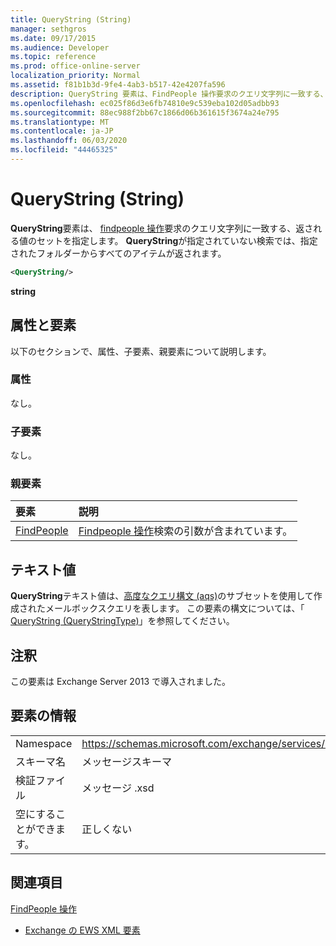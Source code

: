 ```yaml
---
title: QueryString (String)
manager: sethgros
ms.date: 09/17/2015
ms.audience: Developer
ms.topic: reference
ms.prod: office-online-server
localization_priority: Normal
ms.assetid: f81b1b3d-9fe4-4ab3-b517-42e4207fa596
description: QueryString 要素は、FindPeople 操作要求のクエリ文字列に一致する、返される値のセットを指定します。 QueryString が指定されていない検索では、指定されたフォルダーからすべてのアイテムが返されます。
ms.openlocfilehash: ec025f86d3e6fb74810e9c539eba102d05adbb93
ms.sourcegitcommit: 88ec988f2bb67c1866d06b361615f3674a24e795
ms.translationtype: MT
ms.contentlocale: ja-JP
ms.lasthandoff: 06/03/2020
ms.locfileid: "44465325"
---
```

# <a name="querystring-string"></a>QueryString (String)

**QueryString**要素は、 [findpeople 操作](findpeople-operation.md)要求のクエリ文字列に一致する、返される値のセットを指定します。 **QueryString**が指定されていない検索では、指定されたフォルダーからすべてのアイテムが返されます。 
  
```XML
<QueryString/> 
```

 **string**
## <a name="attributes-and-elements"></a>属性と要素

以下のセクションで、属性、子要素、親要素について説明します。
  
### <a name="attributes"></a>属性

なし。
  
### <a name="child-elements"></a>子要素

なし。
  
### <a name="parent-elements"></a>親要素

|**要素**|**説明**|
|:-----|:-----|
|[FindPeople](findpeople.md) <br/> |[Findpeople 操作](findpeople-operation.md)検索の引数が含まれています。  <br/> |
   
## <a name="text-value"></a>テキスト値

**QueryString**テキスト値は、[高度なクエリ構文 (aqs)](https://msdn.microsoft.com/library/aa965711%28VS.85%29.aspx)のサブセットを使用して作成されたメールボックスクエリを表します。 この要素の構文については、「 [QueryString (QueryStringType)](querystring-querystringtype.md)」を参照してください。
  
## <a name="remarks"></a>注釈

この要素は Exchange Server 2013 で導入されました。
  
## <a name="element-information"></a>要素の情報

|||
|:-----|:-----|
|Namespace  <br/> |https://schemas.microsoft.com/exchange/services/2006/messages  <br/> |
|スキーマ名  <br/> |メッセージスキーマ  <br/> |
|検証ファイル  <br/> |メッセージ .xsd  <br/> |
|空にすることができます。  <br/> |正しくない  <br/> |
   
## <a name="see-also"></a>関連項目



[FindPeople 操作](findpeople-operation.md)


- [Exchange の EWS XML 要素](ews-xml-elements-in-exchange.md)

